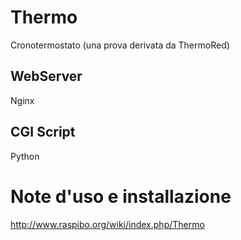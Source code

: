 # Thermo
Cronotermostato (una prova derivata da ThermoRed)

## WebServer
Nginx

## CGI Script
Python

# Note d'uso e installazione
http://www.raspibo.org/wiki/index.php/Thermo